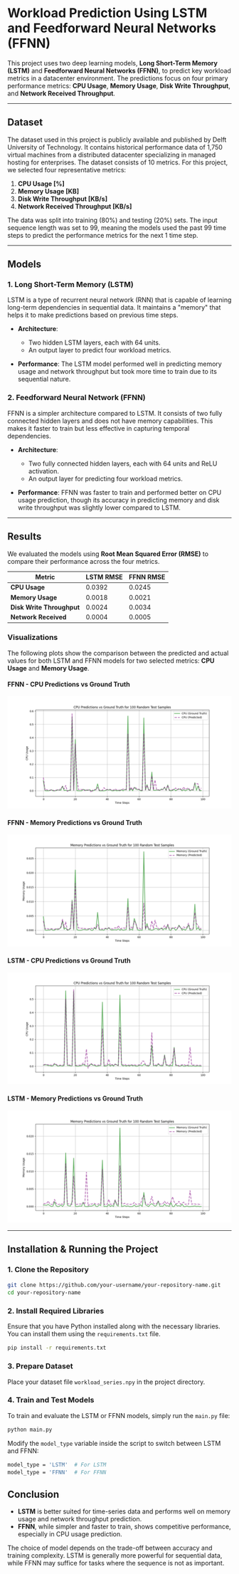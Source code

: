 # **Workload Prediction Using LSTM and Feedforward Neural Networks (FFNN)**

This project uses two deep learning models, **Long Short-Term Memory (LSTM)** and **Feedforward Neural Networks (FFNN)**, to predict key workload metrics in a datacenter environment. The predictions focus on four primary performance metrics: **CPU Usage**, **Memory Usage**, **Disk Write Throughput**, and **Network Received Throughput**.

---

## **Dataset**

The dataset used in this project is publicly available and published by Delft University of Technology. It contains historical performance data of 1,750 virtual machines from a distributed datacenter specializing in managed hosting for enterprises. The dataset consists of 10 metrics. For this project, we selected four representative metrics:

1. **CPU Usage [%]**
2. **Memory Usage [KB]**
3. **Disk Write Throughput [KB/s]**
4. **Network Received Throughput [KB/s]**

The data was split into training (80%) and testing (20%) sets. The input sequence length was set to 99, meaning the models used the past 99 time steps to predict the performance metrics for the next 1 time step.

---

## **Models**

### **1. Long Short-Term Memory (LSTM)**

LSTM is a type of recurrent neural network (RNN) that is capable of learning long-term dependencies in sequential data. It maintains a "memory" that helps it to make predictions based on previous time steps. 

- **Architecture**:
  - Two hidden LSTM layers, each with 64 units.
  - An output layer to predict four workload metrics.
  
- **Performance**:
  The LSTM model performed well in predicting memory usage and network throughput but took more time to train due to its sequential nature.

### **2. Feedforward Neural Network (FFNN)**

FFNN is a simpler architecture compared to LSTM. It consists of two fully connected hidden layers and does not have memory capabilities. This makes it faster to train but less effective in capturing temporal dependencies.

- **Architecture**:
  - Two fully connected hidden layers, each with 64 units and ReLU activation.
  - An output layer for predicting four workload metrics.
  
- **Performance**:
  FFNN was faster to train and performed better on CPU usage prediction, though its accuracy in predicting memory and disk write throughput was slightly lower compared to LSTM.

---

## **Results**

We evaluated the models using **Root Mean Squared Error (RMSE)** to compare their performance across the four metrics.

| Metric                 | LSTM RMSE | FFNN RMSE |
|------------------------|-----------|-----------|
| **CPU Usage**           | 0.0392    | 0.0245    |
| **Memory Usage**        | 0.0018    | 0.0021    |
| **Disk Write Throughput**| 0.0024    | 0.0034    |
| **Network Received**    | 0.0004    | 0.0005    |

### **Visualizations**

The following plots show the comparison between the predicted and actual values for both LSTM and FFNN models for two selected metrics: **CPU Usage** and **Memory Usage**.

#### FFNN - CPU Predictions vs Ground Truth
![FFNN CPU Predictions](ffnn_CPU_predictions_vs_ground_truth.png)

#### FFNN - Memory Predictions vs Ground Truth
![FFNN Memory Predictions](ffnn_Memory_predictions_vs_ground_truth.png)

#### LSTM - CPU Predictions vs Ground Truth
![LSTM CPU Predictions](LSTM_CPU_predictions_vs_ground_truth.png)

#### LSTM - Memory Predictions vs Ground Truth
![LSTM Memory Predictions](LSTM_Memory_predictions_vs_ground_truth.png)

---

## **Installation & Running the Project**

### **1. Clone the Repository**
```bash
git clone https://github.com/your-username/your-repository-name.git
cd your-repository-name
```

### **2. Install Required Libraries**
Ensure that you have Python installed along with the necessary libraries. You can install them using the `requirements.txt` file. 
```bash
pip install -r requirements.txt
```

### **3. Prepare Dataset**
Place your dataset file `workload_series.npy` in the project directory.

### **4. Train and Test Models**
To train and evaluate the LSTM or FFNN models, simply run the `main.py` file:
```bash
python main.py
```
Modify the `model_type` variable inside the script to switch between LSTM and FFNN:
```bash
model_type = 'LSTM'  # For LSTM
model_type = 'FFNN'  # For FFNN
```

## **Conclusion**
- **LSTM** is better suited for time-series data and performs well on memory usage and network throughput prediction.
- **FFNN**, while simpler and faster to train, shows competitive performance, especially in CPU usage prediction.

The choice of model depends on the trade-off between accuracy and training complexity. LSTM is generally more powerful for sequential data, while FFNN may suffice for tasks where the sequence is not as important.
